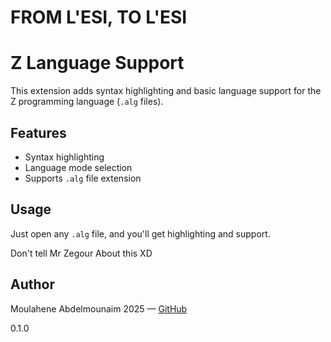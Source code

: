 # FROM L'ESI, TO L'ESI 




# Z Language Support

This extension adds syntax highlighting and basic language support for the Z programming language (`.alg` files).

## Features

- Syntax highlighting
- Language mode selection
- Supports `.alg` file extension

## Usage

Just open any `.alg` file, and you'll get highlighting and support.

Don't tell Mr Zegour About this XD



## Author
Moulahene Abdelmounaim 2025 — [GitHub](https://github.com/moulahcene26)

0.1.0